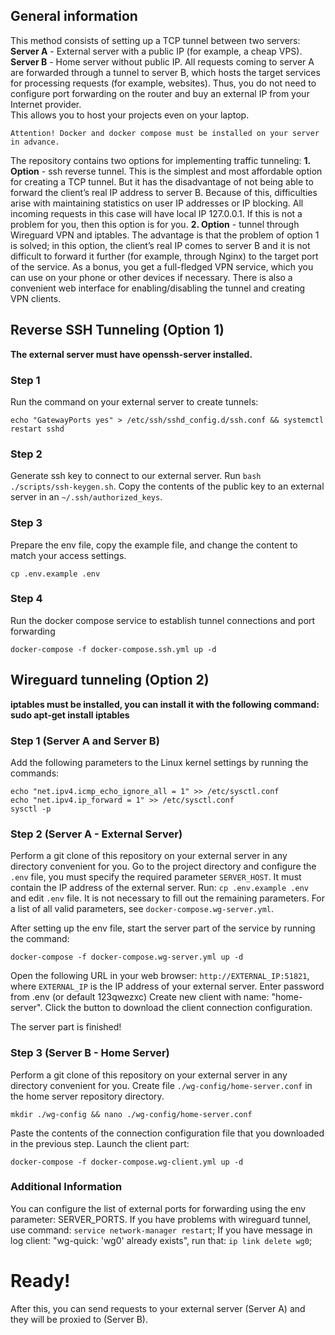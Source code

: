 ## General information
This method consists of setting up a TCP tunnel between two servers: 
**Server A** - External server with a public IP (for example, a cheap VPS).
**Server B** - Home server without public IP.
All requests coming to server A are forwarded through a tunnel to server B, which hosts the target services for processing requests (for example, websites).
Thus, you do not need to configure port forwarding on the router and buy an external IP from your Internet provider.  
This allows you to host your projects even on your laptop.

`Attention! Docker and docker compose must be installed on your server in advance.`

The repository contains two options for implementing traffic tunneling: 
**1. Option** - ssh reverse tunnel. 
This is the simplest and most affordable option for creating a TСP tunnel.
But it has the disadvantage of not being able to forward the client’s real IP address to server B. 
Because of this, difficulties arise with maintaining statistics on user IP addresses or IP blocking. 
All incoming requests in this case will have local IP 127.0.0.1.
If this is not a problem for you, then this option is for you.
**2. Option** - tunnel through Wireguard VPN and iptables.
The advantage is that the problem of option 1 is solved; in this option, the client’s real IP comes to server B and it is not difficult to forward it further (for example, through Nginx) to the target port of the service.
As a bonus, you get a full-fledged VPN service, which you can use on your phone or other devices if necessary.
There is also a convenient web interface for enabling/disabling the tunnel and creating VPN clients.

## Reverse SSH Tunneling (Option 1)
**The external server must have openssh-server installed.**

### Step 1
Run the command on your external server to create tunnels:
```
echo "GatewayPorts yes" > /etc/ssh/sshd_config.d/ssh.conf && systemctl restart sshd
```

### Step 2
Generate ssh key to connect to our external server. Run `bash ./scripts/ssh-keygen.sh`.
Copy the contents of the public key to an external server in an `~/.ssh/authorized_keys`.  

### Step 3  
Prepare the env file, copy the example file, and change the content to match your access settings.
```
cp .env.example .env
```

### Step 4  
Run the docker compose service to establish tunnel connections and port forwarding
```
docker-compose -f docker-compose.ssh.yml up -d
```

## Wireguard tunneling (Option 2)
**iptables must be installed, you can install it with the following command: sudo apt-get install iptables**

### Step 1 (Server A and Server B)
Add the following parameters to the Linux kernel settings by running the commands:
```
echo "net.ipv4.icmp_echo_ignore_all = 1" >> /etc/sysctl.conf
echo "net.ipv4.ip_forward = 1" >> /etc/sysctl.conf
sysctl -p
```

### Step 2 (Server A - External Server)
Perform a git clone of this repository on your external server in any directory convenient for you.
Go to the project directory and configure the `.env` file, you must specify the required parameter `SERVER_HOST`. It must contain the IP address of the external server.
Run: `cp .env.example .env` and edit `.env` file.
It is not necessary to fill out the remaining parameters. 
For a list of all valid parameters, see `docker-compose.wg-server.yml`.

After setting up the env file, start the server part of the service by running the command:
```
docker-compose -f docker-compose.wg-server.yml up -d
```
Open the following URL in your web browser: `http://EXTERNAL_IP:51821`, where `EXTERNAL_IP` is the IP address of your external server.
Enter password from .env (or default 123qwezxc)
Create new client with name: "home-server".
Click the button to download the client connection configuration.

The server part is finished!

### Step 3 (Server B - Home Server)
Perform a git clone of this repository on your external server in any directory convenient for you.
Create file `./wg-config/home-server.conf` in the home server repository directory.
```
mkdir ./wg-config && nano ./wg-config/home-server.conf
```
Paste the contents of the connection configuration file that you downloaded in the previous step.
Launch the client part:  
```
docker-compose -f docker-compose.wg-client.yml up -d
```

### Additional Information
You can configure the list of external ports for forwarding using the env parameter: SERVER_PORTS.
If you have problems with wireguard tunnel, use command: `service network-manager restart`;
If you have message in log client: "wg-quick: 'wg0' already exists", run that: `ip link delete wg0`;

# Ready!
After this, you can send requests to your external server (Server A) and they will be proxied to (Server B).